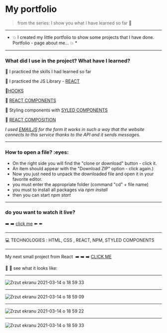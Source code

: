 <h1> My portfolio </h1>


>from the series: I show you what I have learned so far  :muscle:

----

* :collision: I created my little portfolio to show some projects that I have done.
Portfolio - page about me... :collision: *


-------

<h3>What did I use in the project? What have I learned?</h3>


:red_circle: I practiced the skills I had learned so far

:red_circle: I practiced the JS Library -   [REACT](https://reactjs.org/)

:red_circle:[HOOKS](https://reactjs.org/docs/hooks-overview.html)

:red_circle: [REACT COMPONENTS](https://reactjs.org/docs/react-component.html)

:red_circle: Styling components with [SYLED COMPONENTS](https://styled-components.com/)

:red_circle: [REACT COMPOSITION](https://reactjs.org/docs/composition-vs-inheritance.html)


*I used [EMAILJS](https://www.emailjs.com/docs/) for the form
It works in such a way that the website connects to this service thanks to the API and it sends messages.*

-----
<h3>How to open a file? :eyes: </h3>

* On the right side you will find the "clone or download" button - click it.
* An item should appear with the "Download ZIP" option - click again.)
* Now you just need to unpack the downloaded file and open it in your favorite editor.
* you must enter the appropriate folder (command "cd" + file name)
* you must to install all packages via *npm install*
* then you can start *npm start*
----

<h3>do you want to watch it live? </h3>

:arrow_right: :arrow_right:   [click me](http://martynakiljan.github.io/my_portfolio) :arrow_left: :arrow_left:

----


:computer: TECHNOLOGIES : HTML, CSS , REACT, NPM, STYLED COMPONENTS


----

My next small project from React   :arrow_right: :arrow_right: :arrow_right: [CLICK ME ](https://github.com/martynakil/-form---uploading-a-CSV-file-in-JS)


:mag_right: :mag_right: see what it looks like:

------

![Zrzut ekranu 2021-03-14 o 18 59 33](https://user-images.githubusercontent.com/59742201/111078823-ac73f080-84f7-11eb-8d08-d151f8e096e2.png)

------

![Zrzut ekranu 2021-03-14 o 18 59 09](https://user-images.githubusercontent.com/59742201/111078843-c1e91a80-84f7-11eb-808f-7a1ae5ee2a3c.png)

------

![Zrzut ekranu 2021-03-14 o 18 59 22](https://user-images.githubusercontent.com/59742201/111078850-cc0b1900-84f7-11eb-86bb-6d369f78d472.png)

------

![Zrzut ekranu 2021-03-14 o 18 59 33](https://user-images.githubusercontent.com/59742201/111078867-dd542580-84f7-11eb-854f-53be10f9eed7.png)



